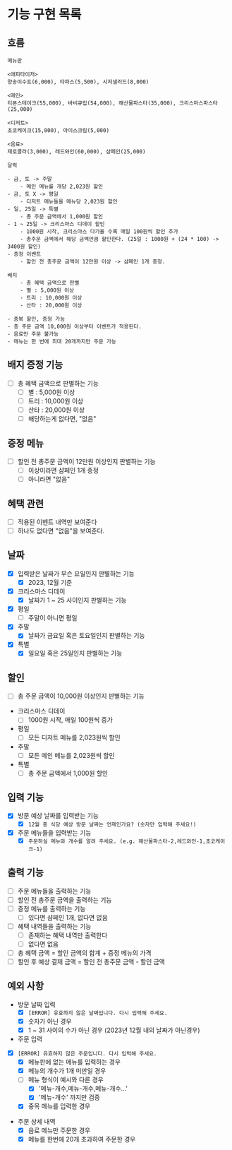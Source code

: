 # 기능 구현 목록

## 흐름

```
메뉴판

<애피타이저>
양송이수프(6,000), 타파스(5,500), 시저샐러드(8,000)

<메인>
티본스테이크(55,000), 바비큐립(54,000), 해산물파스타(35,000), 크리스마스파스타(25,000)

<디저트>
초코케이크(15,000), 아이스크림(5,000)

<음료>
제로콜라(3,000), 레드와인(60,000), 샴페인(25,000)

달력

- 금, 토 -> 주말
    - 메인 메뉴를 개당 2,023원 할인
- 금, 토 X -> 평일
    - 디저트 메뉴들을 메뉴당 2,023원 할인
- 일, 25일 -> 특별
    - 총 주문 금액에서 1,000원 할인
- 1 ~ 25일 -> 크리스마스 디데이 할인
    - 1000원 시작, 크리스마스 다가올 수록 매일 100원씩 할인 추가
    - 총주문 금액에서 해당 금액만큼 할인한다. (25일 : 1000원 + (24 * 100) -> 3400원 할인)
- 증정 이벤트
    - 할인 전 총주문 금액이 12만원 이상 -> 샴페인 1개 증정.
    
배지 
    - 총 혜택 금액으로 판별
    - 별 : 5,000원 이상
    - 트리 : 10,000원 이상
    - 산타 : 20,000원 이상

- 중복 할인, 증정 가능
- 총 주문 금액 10,000원 이상부터 이벤트가 적용된다.
- 음료만 주문 불가능
- 메뉴는 한 번에 최대 20개까지만 주문 가능
```

## 배지 증정 기능

- [ ] 총 혜택 금액으로 판별하는 기능
    - [ ] 별 : 5,000원 이상
    - [ ] 트리 : 10,000원 이상
    - [ ] 산타 : 20,000원 이상
    - [ ] 해당하는게 없다면, "없음"

## 증정 메뉴

- [ ] 할인 전 총주문 금액이 12만원 이상인지 판별하는 기능
    - [ ] 이상이라면 샴페인 1개 증정
    - [ ] 아니라면 "없음"

## 혜택 관련

- [ ] 적용된 이벤트 내역만 보여준다
- [ ] 하나도 없다면 "없음"을 보여준다.

## 날짜

- [x] 입력받은 날짜가 무슨 요일인지 판별하는 기능
    - [x] 2023, 12월 기준
- [x] 크리스마스 디데이
    - [x] 날짜가 1 ~ 25 사이인지 판별하는 기능
- [x] 평일
    - [ ] 주말이 아니면 평일
- [x] 주말
    - [x] 날짜가 금요일 혹은 토요일인지 판별하는 기능
- [x] 특별
    - [x] 일요일 혹은 25일인지 판별하는 기능

## 할인

- [ ] 총 주문 금액이 10,000원 이상인지 판별하는 기능
- 크리스마스 디데이
    - [ ] 1000원 시작, 매일 100원씩 증가
- 평일
    - [ ] 모든 디저트 메뉴를 2,023원씩 할인
- 주말
    - [ ] 모든 메인 메뉴를 2,023원씩 할인
- 특별
    - [ ] 총 주문 금액에서 1,000원 할인

## 입력 기능

- [x] 방문 예상 날짜를 입력받는 기능
    - [x] `12월 중 식당 예상 방문 날짜는 언제인가요? (숫자만 입력해 주세요!)`

- [x] 주문 메뉴들을 입력받는 기능
    - [x] `주문하실 메뉴와 개수를 알려 주세요. (e.g. 해산물파스타-2,레드와인-1,초코케이크-1)`

## 출력 기능

- [ ] 주문 메뉴들을 출력하는 기능
- [ ] 할인 전 총주문 금액을 출력하는 기능
- [ ] 증정 메뉴를 출력하는 기능
    - [ ] 있다면 샴페인 1개, 없다면 없음
- [ ] 혜택 내역들을 출력하는 기능
    - [ ] 존재하는 혜택 내역만 출력한다
    - [ ] 없다면 없음
- [ ] 총 혜택 금액 = 할인 금액의 합계 + 증정 메뉴의 가격
- [ ] 할인 후 예상 결제 금액 = 할인 전 총주문 금액 - 할인 금액

## 예외 사항

- 방문 날짜 입력
    - [x] `[ERROR] 유효하지 않은 날짜입니다. 다시 입력해 주세요.`
    - [x] 숫자가 아닌 경우
    - [x] 1 ~ 31 사이의 수가 아닌 경우 (2023년 12월 내의 날짜가 아닌경우)

- 주문 입력
- [x] `[ERROR] 유효하지 않은 주문입니다. 다시 입력해 주세요.`
    - [x] 메뉴판에 없는 메뉴를 입력하는 경우
    - [x] 메뉴의 개수가 1개 미만일 경우
    - [ ] 메뉴 형식이 예시와 다른 경우
        - [x] '메뉴-개수,메뉴-개수,메뉴-개수...'
        - [x] '메뉴-개수' 까지만 검증
    - [x] 중목 메뉴를 입력한 경우

- 주문 상세 내역
    - [x] 음료 메뉴만 주문한 경우
    - [x] 메뉴를 한번에 20개 초과하여 주문한 경우